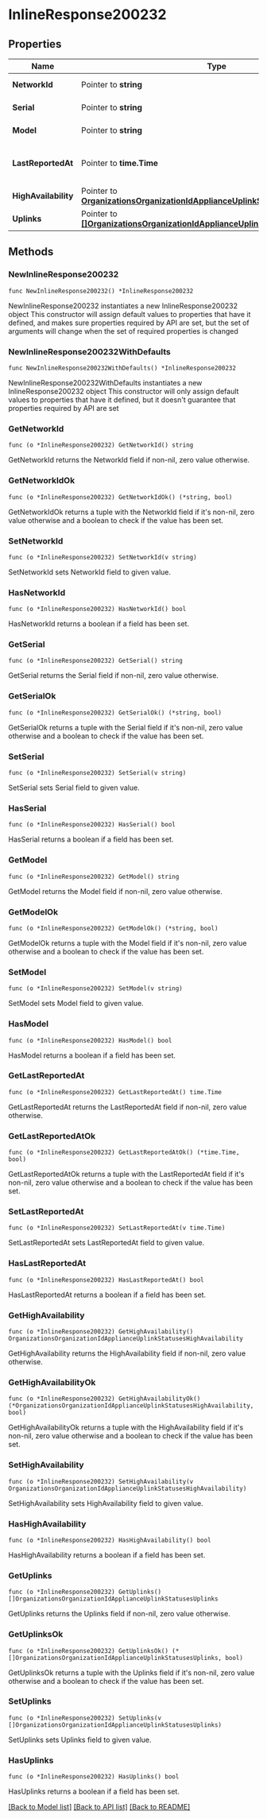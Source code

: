 # InlineResponse200232

## Properties

Name | Type | Description | Notes
------------ | ------------- | ------------- | -------------
**NetworkId** | Pointer to **string** | Network identifier | [optional] 
**Serial** | Pointer to **string** | The uplink serial | [optional] 
**Model** | Pointer to **string** | The uplink model | [optional] 
**LastReportedAt** | Pointer to **time.Time** | Last reported time for the device | [optional] 
**HighAvailability** | Pointer to [**OrganizationsOrganizationIdApplianceUplinkStatusesHighAvailability**](OrganizationsOrganizationIdApplianceUplinkStatusesHighAvailability.md) |  | [optional] 
**Uplinks** | Pointer to [**[]OrganizationsOrganizationIdApplianceUplinkStatusesUplinks**](OrganizationsOrganizationIdApplianceUplinkStatusesUplinks.md) | Uplinks | [optional] 

## Methods

### NewInlineResponse200232

`func NewInlineResponse200232() *InlineResponse200232`

NewInlineResponse200232 instantiates a new InlineResponse200232 object
This constructor will assign default values to properties that have it defined,
and makes sure properties required by API are set, but the set of arguments
will change when the set of required properties is changed

### NewInlineResponse200232WithDefaults

`func NewInlineResponse200232WithDefaults() *InlineResponse200232`

NewInlineResponse200232WithDefaults instantiates a new InlineResponse200232 object
This constructor will only assign default values to properties that have it defined,
but it doesn't guarantee that properties required by API are set

### GetNetworkId

`func (o *InlineResponse200232) GetNetworkId() string`

GetNetworkId returns the NetworkId field if non-nil, zero value otherwise.

### GetNetworkIdOk

`func (o *InlineResponse200232) GetNetworkIdOk() (*string, bool)`

GetNetworkIdOk returns a tuple with the NetworkId field if it's non-nil, zero value otherwise
and a boolean to check if the value has been set.

### SetNetworkId

`func (o *InlineResponse200232) SetNetworkId(v string)`

SetNetworkId sets NetworkId field to given value.

### HasNetworkId

`func (o *InlineResponse200232) HasNetworkId() bool`

HasNetworkId returns a boolean if a field has been set.

### GetSerial

`func (o *InlineResponse200232) GetSerial() string`

GetSerial returns the Serial field if non-nil, zero value otherwise.

### GetSerialOk

`func (o *InlineResponse200232) GetSerialOk() (*string, bool)`

GetSerialOk returns a tuple with the Serial field if it's non-nil, zero value otherwise
and a boolean to check if the value has been set.

### SetSerial

`func (o *InlineResponse200232) SetSerial(v string)`

SetSerial sets Serial field to given value.

### HasSerial

`func (o *InlineResponse200232) HasSerial() bool`

HasSerial returns a boolean if a field has been set.

### GetModel

`func (o *InlineResponse200232) GetModel() string`

GetModel returns the Model field if non-nil, zero value otherwise.

### GetModelOk

`func (o *InlineResponse200232) GetModelOk() (*string, bool)`

GetModelOk returns a tuple with the Model field if it's non-nil, zero value otherwise
and a boolean to check if the value has been set.

### SetModel

`func (o *InlineResponse200232) SetModel(v string)`

SetModel sets Model field to given value.

### HasModel

`func (o *InlineResponse200232) HasModel() bool`

HasModel returns a boolean if a field has been set.

### GetLastReportedAt

`func (o *InlineResponse200232) GetLastReportedAt() time.Time`

GetLastReportedAt returns the LastReportedAt field if non-nil, zero value otherwise.

### GetLastReportedAtOk

`func (o *InlineResponse200232) GetLastReportedAtOk() (*time.Time, bool)`

GetLastReportedAtOk returns a tuple with the LastReportedAt field if it's non-nil, zero value otherwise
and a boolean to check if the value has been set.

### SetLastReportedAt

`func (o *InlineResponse200232) SetLastReportedAt(v time.Time)`

SetLastReportedAt sets LastReportedAt field to given value.

### HasLastReportedAt

`func (o *InlineResponse200232) HasLastReportedAt() bool`

HasLastReportedAt returns a boolean if a field has been set.

### GetHighAvailability

`func (o *InlineResponse200232) GetHighAvailability() OrganizationsOrganizationIdApplianceUplinkStatusesHighAvailability`

GetHighAvailability returns the HighAvailability field if non-nil, zero value otherwise.

### GetHighAvailabilityOk

`func (o *InlineResponse200232) GetHighAvailabilityOk() (*OrganizationsOrganizationIdApplianceUplinkStatusesHighAvailability, bool)`

GetHighAvailabilityOk returns a tuple with the HighAvailability field if it's non-nil, zero value otherwise
and a boolean to check if the value has been set.

### SetHighAvailability

`func (o *InlineResponse200232) SetHighAvailability(v OrganizationsOrganizationIdApplianceUplinkStatusesHighAvailability)`

SetHighAvailability sets HighAvailability field to given value.

### HasHighAvailability

`func (o *InlineResponse200232) HasHighAvailability() bool`

HasHighAvailability returns a boolean if a field has been set.

### GetUplinks

`func (o *InlineResponse200232) GetUplinks() []OrganizationsOrganizationIdApplianceUplinkStatusesUplinks`

GetUplinks returns the Uplinks field if non-nil, zero value otherwise.

### GetUplinksOk

`func (o *InlineResponse200232) GetUplinksOk() (*[]OrganizationsOrganizationIdApplianceUplinkStatusesUplinks, bool)`

GetUplinksOk returns a tuple with the Uplinks field if it's non-nil, zero value otherwise
and a boolean to check if the value has been set.

### SetUplinks

`func (o *InlineResponse200232) SetUplinks(v []OrganizationsOrganizationIdApplianceUplinkStatusesUplinks)`

SetUplinks sets Uplinks field to given value.

### HasUplinks

`func (o *InlineResponse200232) HasUplinks() bool`

HasUplinks returns a boolean if a field has been set.


[[Back to Model list]](../README.md#documentation-for-models) [[Back to API list]](../README.md#documentation-for-api-endpoints) [[Back to README]](../README.md)



